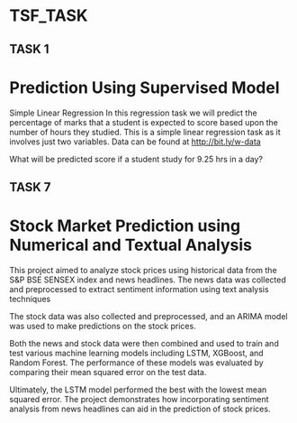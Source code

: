 # TSF_TASK


<h2>TASK 1</h2>
<h1>Prediction Using Supervised Model</h1>

Simple Linear Regression
In this regression task we will predict the percentage of marks that a student is expected to score based upon the number of hours they studied. This is a simple linear regression task as it involves just two variables. Data can be found at http://bit.ly/w-data

What will be predicted score if a student study for 9.25 hrs in a day?



<h2>TASK 7</h2>

<h1>Stock Market Prediction using Numerical and Textual Analysis</h1>

<p>This project aimed to analyze stock prices using historical data from the S&P BSE SENSEX index and news headlines. The news data was collected and preprocessed to extract sentiment information using text analysis techniques

The stock data was also collected and preprocessed, and an ARIMA model was used to make predictions on the stock prices.

Both the news and stock data were then combined and used to train and test various machine learning models including LSTM, XGBoost, and Random Forest. The performance of these models was evaluated by comparing their mean squared error on the test data.

Ultimately, the LSTM model performed the best with the lowest mean squared error. The project demonstrates how incorporating sentiment analysis from news headlines can aid in the prediction of stock prices.<p>
